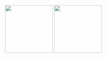 <div align="center">
<img height="150" src="https://github-readme-stats.vercel.app/api?username=reggi49&&show_icons=true&theme=github_dark&include_all_commits=true" />
<img height="150" src="https://github-readme-stats.vercel.app/api/top-langs/?username=reggi49&layout=compact&langs_count=8&theme=github_dark"/>
</div>
